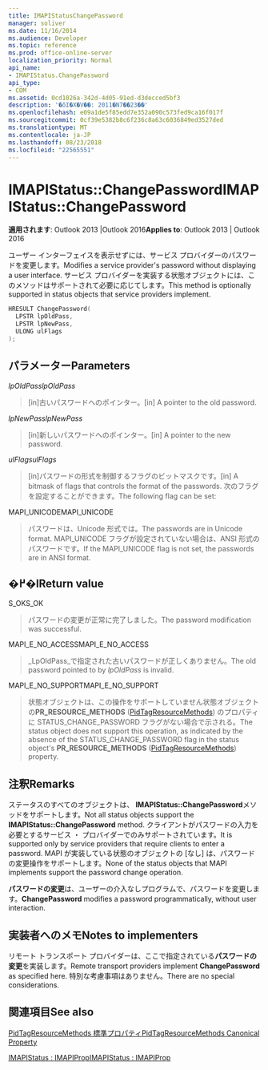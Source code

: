 ```yaml
---
title: IMAPIStatusChangePassword
manager: soliver
ms.date: 11/16/2014
ms.audience: Developer
ms.topic: reference
ms.prod: office-online-server
localization_priority: Normal
api_name:
- IMAPIStatus.ChangePassword
api_type:
- COM
ms.assetid: 0cd1026a-342d-4d05-91ed-d3decced5bf3
description: '�ŏI�X�V��: 2011�N7��23��'
ms.openlocfilehash: e09a1de5f85edd7e352a090c573fed9ca16f017f
ms.sourcegitcommit: 0cf39e5382b8c6f236c8a63c6036849ed3527ded
ms.translationtype: MT
ms.contentlocale: ja-JP
ms.lasthandoff: 08/23/2018
ms.locfileid: "22565551"
---
```

# <a name="imapistatuschangepassword"></a><span data-ttu-id="4e18a-103">IMAPIStatus::ChangePassword</span><span class="sxs-lookup"><span data-stu-id="4e18a-103">IMAPIStatus::ChangePassword</span></span>

  
  
<span data-ttu-id="4e18a-104">**適用されます**: Outlook 2013 |Outlook 2016</span><span class="sxs-lookup"><span data-stu-id="4e18a-104">**Applies to**: Outlook 2013 | Outlook 2016</span></span> 
  
<span data-ttu-id="4e18a-105">ユーザー インターフェイスを表示せずには、サービス プロバイダーのパスワードを変更します。</span><span class="sxs-lookup"><span data-stu-id="4e18a-105">Modifies a service provider's password without displaying a user interface.</span></span> <span data-ttu-id="4e18a-106">サービス プロバイダーを実装する状態オブジェクトには、このメソッドはサポートされて必要に応じてします。</span><span class="sxs-lookup"><span data-stu-id="4e18a-106">This method is optionally supported in status objects that service providers implement.</span></span>
  
```cpp
HRESULT ChangePassword(
  LPSTR lpOldPass,
  LPSTR lpNewPass,
  ULONG ulFlags
);
```

## <a name="parameters"></a><span data-ttu-id="4e18a-107">パラメーター</span><span class="sxs-lookup"><span data-stu-id="4e18a-107">Parameters</span></span>

 <span data-ttu-id="4e18a-108">_lpOldPass_</span><span class="sxs-lookup"><span data-stu-id="4e18a-108">_lpOldPass_</span></span>
  
> <span data-ttu-id="4e18a-109">[in]古いパスワードへのポインター。</span><span class="sxs-lookup"><span data-stu-id="4e18a-109">[in] A pointer to the old password.</span></span>
    
 <span data-ttu-id="4e18a-110">_lpNewPass_</span><span class="sxs-lookup"><span data-stu-id="4e18a-110">_lpNewPass_</span></span>
  
> <span data-ttu-id="4e18a-111">[in]新しいパスワードへのポインター。</span><span class="sxs-lookup"><span data-stu-id="4e18a-111">[in] A pointer to the new password.</span></span>
    
 <span data-ttu-id="4e18a-112">_ulFlags_</span><span class="sxs-lookup"><span data-stu-id="4e18a-112">_ulFlags_</span></span>
  
> <span data-ttu-id="4e18a-113">[in]パスワードの形式を制御するフラグのビットマスクです。</span><span class="sxs-lookup"><span data-stu-id="4e18a-113">[in] A bitmask of flags that controls the format of the passwords.</span></span> <span data-ttu-id="4e18a-114">次のフラグを設定することができます。</span><span class="sxs-lookup"><span data-stu-id="4e18a-114">The following flag can be set:</span></span>
    
<span data-ttu-id="4e18a-115">MAPI_UNICODE</span><span class="sxs-lookup"><span data-stu-id="4e18a-115">MAPI_UNICODE</span></span> 
  
> <span data-ttu-id="4e18a-116">パスワードは、Unicode 形式では。</span><span class="sxs-lookup"><span data-stu-id="4e18a-116">The passwords are in Unicode format.</span></span> <span data-ttu-id="4e18a-117">MAPI_UNICODE フラグが設定されていない場合は、ANSI 形式のパスワードです。</span><span class="sxs-lookup"><span data-stu-id="4e18a-117">If the MAPI_UNICODE flag is not set, the passwords are in ANSI format.</span></span>
    
## <a name="return-value"></a><span data-ttu-id="4e18a-118">�߂�l</span><span class="sxs-lookup"><span data-stu-id="4e18a-118">Return value</span></span>

<span data-ttu-id="4e18a-119">S_OK</span><span class="sxs-lookup"><span data-stu-id="4e18a-119">S_OK</span></span> 
  
> <span data-ttu-id="4e18a-120">パスワードの変更が正常に完了しました。</span><span class="sxs-lookup"><span data-stu-id="4e18a-120">The password modification was successful.</span></span>
    
<span data-ttu-id="4e18a-121">MAPI_E_NO_ACCESS</span><span class="sxs-lookup"><span data-stu-id="4e18a-121">MAPI_E_NO_ACCESS</span></span> 
  
> <span data-ttu-id="4e18a-122">_LpOldPass_で指定された古いパスワードが正しくありません。</span><span class="sxs-lookup"><span data-stu-id="4e18a-122">The old password pointed to by  _lpOldPass_ is invalid.</span></span> 
    
<span data-ttu-id="4e18a-123">MAPI_E_NO_SUPPORT</span><span class="sxs-lookup"><span data-stu-id="4e18a-123">MAPI_E_NO_SUPPORT</span></span> 
  
> <span data-ttu-id="4e18a-124">状態オブジェクトは、この操作をサポートしていません状態オブジェクトの**PR_RESOURCE_METHODS** ([PidTagResourceMethods](pidtagresourcemethods-canonical-property.md)) のプロパティに STATUS_CHANGE_PASSWORD フラグがない場合で示される。</span><span class="sxs-lookup"><span data-stu-id="4e18a-124">The status object does not support this operation, as indicated by the absence of the STATUS_CHANGE_PASSWORD flag in the status object's **PR_RESOURCE_METHODS** ([PidTagResourceMethods](pidtagresourcemethods-canonical-property.md)) property.</span></span>
    
## <a name="remarks"></a><span data-ttu-id="4e18a-125">注釈</span><span class="sxs-lookup"><span data-stu-id="4e18a-125">Remarks</span></span>

<span data-ttu-id="4e18a-126">ステータスのすべてのオブジェクトは、 **IMAPIStatus::ChangePassword**メソッドをサポートします。</span><span class="sxs-lookup"><span data-stu-id="4e18a-126">Not all status objects support the **IMAPIStatus::ChangePassword** method.</span></span> <span data-ttu-id="4e18a-127">クライアントがパスワードの入力を必要とするサービス ・ プロバイダーでのみサポートされています。</span><span class="sxs-lookup"><span data-stu-id="4e18a-127">It is supported only by service providers that require clients to enter a password.</span></span> <span data-ttu-id="4e18a-128">MAPI が実装している状態のオブジェクトの [なし] は、パスワードの変更操作をサポートします。</span><span class="sxs-lookup"><span data-stu-id="4e18a-128">None of the status objects that MAPI implements support the password change operation.</span></span> 
  
 <span data-ttu-id="4e18a-129">**パスワードの変更**は、ユーザーの介入なしプログラムで、パスワードを変更します。</span><span class="sxs-lookup"><span data-stu-id="4e18a-129">**ChangePassword** modifies a password programmatically, without user interaction.</span></span> 
  
## <a name="notes-to-implementers"></a><span data-ttu-id="4e18a-130">実装者へのメモ</span><span class="sxs-lookup"><span data-stu-id="4e18a-130">Notes to implementers</span></span>

<span data-ttu-id="4e18a-131">リモート トランスポート プロバイダーは、ここで指定されている**パスワードの変更**を実装します。</span><span class="sxs-lookup"><span data-stu-id="4e18a-131">Remote transport providers implement **ChangePassword** as specified here.</span></span> <span data-ttu-id="4e18a-132">特別な考慮事項はありません。</span><span class="sxs-lookup"><span data-stu-id="4e18a-132">There are no special considerations.</span></span> 
  
## <a name="see-also"></a><span data-ttu-id="4e18a-133">関連項目</span><span class="sxs-lookup"><span data-stu-id="4e18a-133">See also</span></span>



[<span data-ttu-id="4e18a-134">PidTagResourceMethods 標準プロパティ</span><span class="sxs-lookup"><span data-stu-id="4e18a-134">PidTagResourceMethods Canonical Property</span></span>](pidtagresourcemethods-canonical-property.md)
  
[<span data-ttu-id="4e18a-135">IMAPIStatus : IMAPIProp</span><span class="sxs-lookup"><span data-stu-id="4e18a-135">IMAPIStatus : IMAPIProp</span></span>](imapistatusimapiprop.md)

